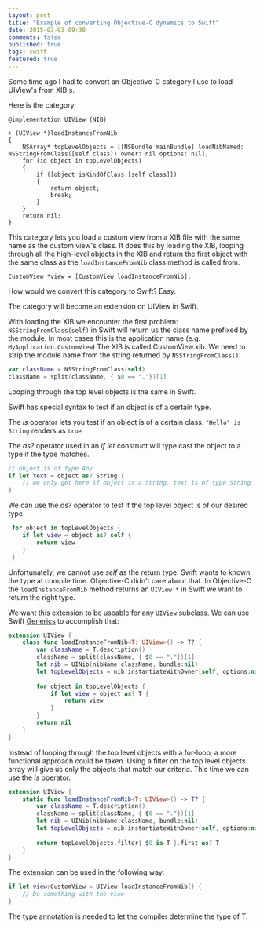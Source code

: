 ```yaml
---
layout: post
title: "Example of converting Objective-C dynamics to Swift"
date: 2015-03-03 09:30
comments: false
published: true
tags: swift
featured: true
---
```



Some time ago I had to convert an Objective-C category I use to load UIView's from XIB's.

Here is the category:
```objc
@implementation UIView (NIB)

+ (UIView *)loadInstanceFromNib
{ 
    NSArray* topLevelObjects = [[NSBundle mainBundle] loadNibNamed: NSStringFromClass([self class]) owner: nil options: nil];
    for (id object in topLevelObjects)
    { 
        if ([object isKindOfClass:[self class]])
        { 
            return object;
            break; 
        } 
    }
    return nil; 
}
```

This category lets you load a custom view from a XIB file with the same name as the custom view's class. It does this by loading the XIB, looping through all the high-level objects in the XIB and return the first object with the same class as  the `loadInstanceFromNib` class method is called from.

```objc
CustomView *view = [CustomView loadInstanceFromNib];
```

How would we convert this category to Swift? Easy.

The category will become an extension on UIView in Swift. 

With loading the XIB we encounter the first problem: `NSStringFromClass(self)` in Swift will return us the class name prefixed by the module. In most cases this is the application name (e.g. `MyApplication.CustomView`)
The XIB is called CustomView.xib. We need to strip the module name from the string returned by `NSStringFromClass()`:

```swift
var className = NSStringFromClass(self)
className = split(className, { $0 == "."})[1]	

```

Looping through the top level objects is the same in Swift. 

Swift has special syntax to test if an object is of a certain type. 

The _is_ operator lets you test if an object is of a certain class. `"Hello" is String` renders as `true`

The _as?_ operator used in an _if let_ construct will type cast the object to a type if the type matches.

```swift
// object is of type Any
if let text = object as? String {
	// we only get here if object is a String. text is of type String
} 
```

We can use the _as?_ operator to test if the top level object is of our desired type.

```swift
 for object in topLevelObjects {
 	if let view = object as? self {
       	return view
 	}
 }
```

Unfortunately, we cannot use _self_ as the return type. Swift wants to known the type at compile time. Objective-C didn't care about that. In Objective-C the `loadInstanceFromNib` method returns an `UIView *` in Swift we want to return the right type. 

We want this extension to be useable for any `UIView` subclass. We can use Swift [Generics][1] to accomplish that:


```swift
extension UIView {
    class func loadInstanceFromNib<T: UIView>() -> T? {
        var className = T.description()
        className = split(className, { $0 == "."})[1]
        let nib = UINib(nibName:className, bundle:nil)
        let topLevelObjects = nib.instantiateWithOwner(self, options:nil)
        
        for object in topLevelObjects {
            if let view = object as? T {
                return view
            }
        }
        return nil
    }
}
```

Instead of looping through the top level objects with a for-loop, a more functional approach could be taken. Using a filter on the top level objects array will give us only the objects that match our criteria. This time we can use the _is_ operator.

```swift
extension UIView {
    static func loadInstanceFromNib<T: UIView>() -> T? {
        var className = T.description()
        className = split(className, { $0 == "."})[1]
        let nib = UINib(nibName:className, bundle:nil)
        let topLevelObjects = nib.instantiateWithOwner(self, options:nil)
        
        return topLevelObjects.filter{ $0 is T }.first as? T
    }
}
```

The extension can be used in the following way:

```swift
if let view:CustomView = UIView.loadInstanceFromNib() {
	// Do something with the view
}
```
The type annotation is needed to let the compiler determine the type of T. 

[1]:	https://developer.apple.com/library/prerelease/ios/documentation/Swift/Conceptual/Swift_Programming_Language/Generics.html#//apple_ref/doc/uid/TP40014097-CH26-ID179